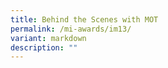 ```yaml
---
title: Behind the Scenes with MOT
permalink: /mi-awards/im13/
variant: markdown
description: ""
---
```

